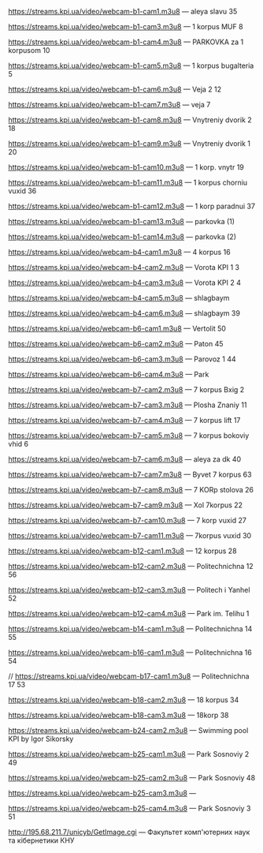 https://streams.kpi.ua/video/webcam-b1-cam1.m3u8 — aleya slavu 35

https://streams.kpi.ua/video/webcam-b1-cam3.m3u8 — 1 korpus MUF 8

https://streams.kpi.ua/video/webcam-b1-cam4.m3u8 — PARKOVKA za 1 korpusom 10

https://streams.kpi.ua/video/webcam-b1-cam5.m3u8 — 1 korpus bugalteria 5

https://streams.kpi.ua/video/webcam-b1-cam6.m3u8 — Veja 2 12

https://streams.kpi.ua/video/webcam-b1-cam7.m3u8 — veja 7

https://streams.kpi.ua/video/webcam-b1-cam8.m3u8 — Vnytreniy dvorik 2 18

https://streams.kpi.ua/video/webcam-b1-cam9.m3u8 — Vnytreniy dvorik 1 20

https://streams.kpi.ua/video/webcam-b1-cam10.m3u8 — 1 korp. vnytr 19

https://streams.kpi.ua/video/webcam-b1-cam11.m3u8 — 1 korpus chorniu vuxid 36

https://streams.kpi.ua/video/webcam-b1-cam12.m3u8 — 1 korp paradnui 37

https://streams.kpi.ua/video/webcam-b1-cam13.m3u8 — parkovka (1)

https://streams.kpi.ua/video/webcam-b1-cam14.m3u8 — parkovka (2)



https://streams.kpi.ua/video/webcam-b4-cam1.m3u8 — 4 korpus 16

https://streams.kpi.ua/video/webcam-b4-cam2.m3u8 — Vorota KPI 1 3

https://streams.kpi.ua/video/webcam-b4-cam3.m3u8 — Vorota KPI 2 4

https://streams.kpi.ua/video/webcam-b4-cam5.m3u8 — shlagbaym

https://streams.kpi.ua/video/webcam-b4-cam6.m3u8 — shlagbaym 39



https://streams.kpi.ua/video/webcam-b6-cam1.m3u8 — Vertolit 50

https://streams.kpi.ua/video/webcam-b6-cam2.m3u8 — Paton 45

https://streams.kpi.ua/video/webcam-b6-cam3.m3u8 — Parovoz 1 44

https://streams.kpi.ua/video/webcam-b6-cam4.m3u8 — Park



https://streams.kpi.ua/video/webcam-b7-cam2.m3u8 — 7 korpus Bxig 2

https://streams.kpi.ua/video/webcam-b7-cam3.m3u8 — Plosha Znaniy 11

https://streams.kpi.ua/video/webcam-b7-cam4.m3u8 — 7 korpus lift 17

https://streams.kpi.ua/video/webcam-b7-cam5.m3u8 — 7 korpus bokoviy vhid 6

https://streams.kpi.ua/video/webcam-b7-cam6.m3u8 — aleya za dk 40

https://streams.kpi.ua/video/webcam-b7-cam7.m3u8 — Byvet 7 korpus 63

https://streams.kpi.ua/video/webcam-b7-cam8.m3u8 — 7 KORp stolova 26

https://streams.kpi.ua/video/webcam-b7-cam9.m3u8 — Xol 7korpus 22

https://streams.kpi.ua/video/webcam-b7-cam10.m3u8 — 7 korp vuxid 27

https://streams.kpi.ua/video/webcam-b7-cam11.m3u8 — 7korpus vuxid 30



https://streams.kpi.ua/video/webcam-b12-cam1.m3u8 — 12 korpus 28

https://streams.kpi.ua/video/webcam-b12-cam2.m3u8 — Politechnichna 12 56

https://streams.kpi.ua/video/webcam-b12-cam3.m3u8 — Politech i Yanhel 52

https://streams.kpi.ua/video/webcam-b12-cam4.m3u8 — Park im. Telihu 1



https://streams.kpi.ua/video/webcam-b14-cam1.m3u8 — Politechnichna 14 55



https://streams.kpi.ua/video/webcam-b16-cam1.m3u8 — Politechnichna 16 54



// https://streams.kpi.ua/video/webcam-b17-cam1.m3u8 — Politechnichna 17 53



https://streams.kpi.ua/video/webcam-b18-cam2.m3u8 — 18 korpus 34

https://streams.kpi.ua/video/webcam-b18-cam3.m3u8 — 18korp 38



https://streams.kpi.ua/video/webcam-b24-cam2.m3u8 — Swimming pool KPI by Igor Sikorsky



https://streams.kpi.ua/video/webcam-b25-cam1.m3u8 — Park Sosnoviy 2 49

https://streams.kpi.ua/video/webcam-b25-cam2.m3u8 — Park Sosnoviy 48

https://streams.kpi.ua/video/webcam-b25-cam3.m3u8 — 

https://streams.kpi.ua/video/webcam-b25-cam4.m3u8 — Park Sosnoviy 3 51



http://195.68.211.7/unicyb/GetImage.cgi — Факультет комп'ютерних наук та кібернетики КНУ

